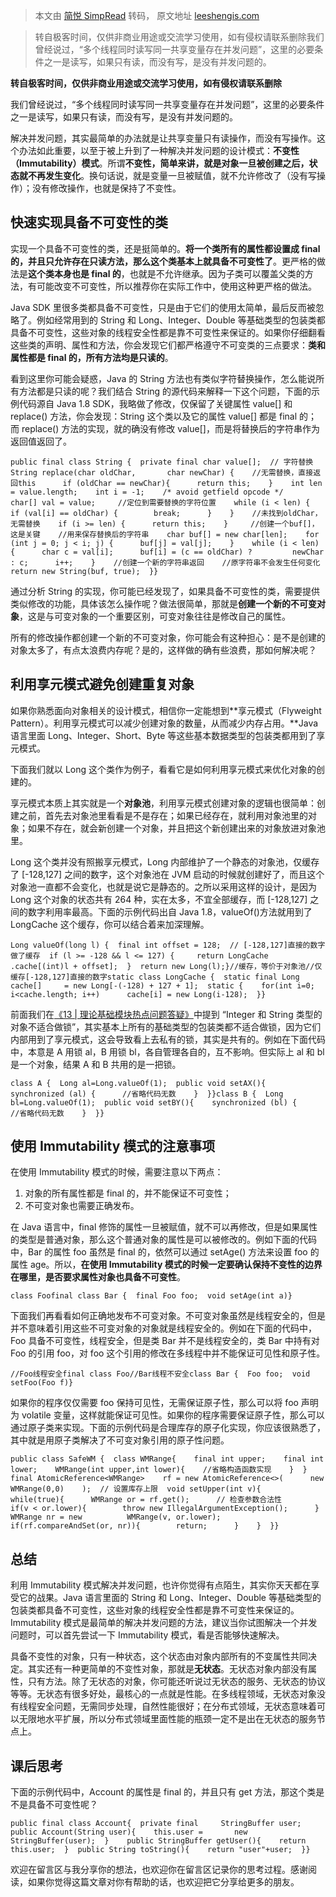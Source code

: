 > 本文由 [简悦 SimpRead](http://ksria.com/simpread/) 转码， 原文地址 [leeshengis.com](https://leeshengis.com/archives/92856)

> 转自极客时间，仅供非商业用途或交流学习使用，如有侵权请联系删除我们曾经说过，“多个线程同时读写同一共享变量存在并发问题”，这里的必要条件之一是读写，如果只有读，而没有写，是没有并发问题的。

**转自极客时间，仅供非商业用途或交流学习使用，如有侵权请联系删除**

我们曾经说过，“多个线程同时读写同一共享变量存在并发问题”，这里的必要条件之一是读写，如果只有读，而没有写，是没有并发问题的。

解决并发问题，其实最简单的办法就是让共享变量只有读操作，而没有写操作。这个办法如此重要，以至于被上升到了一种解决并发问题的设计模式：**不变性（Immutability）模式**。所谓**不变性，简单来讲，就是对象一旦被创建之后，状态就不再发生变化**。换句话说，就是变量一旦被赋值，就不允许修改了（没有写操作）；没有修改操作，也就是保持了不变性。

快速实现具备不可变性的类
------------

实现一个具备不可变性的类，还是挺简单的。**将一个类所有的属性都设置成 final 的，并且只允许存在只读方法，那么这个类基本上就具备不可变性了**。更严格的做法是**这个类本身也是 final 的**，也就是不允许继承。因为子类可以覆盖父类的方法，有可能改变不可变性，所以推荐你在实际工作中，使用这种更严格的做法。

Java SDK 里很多类都具备不可变性，只是由于它们的使用太简单，最后反而被忽略了。例如经常用到的 String 和 Long、Integer、Double 等基础类型的包装类都具备不可变性，这些对象的线程安全性都是靠不可变性来保证的。如果你仔细翻看这些类的声明、属性和方法，你会发现它们都严格遵守不可变类的三点要求：**类和属性都是 final 的，所有方法均是只读的**。

看到这里你可能会疑惑，Java 的 String 方法也有类似字符替换操作，怎么能说所有方法都是只读的呢？我们结合 String 的源代码来解释一下这个问题，下面的示例代码源自 Java 1.8 SDK，我略做了修改，仅保留了关键属性 value[] 和 replace() 方法，你会发现：String 这个类以及它的属性 value[] 都是 final 的；而 replace() 方法的实现，就的确没有修改 value[]，而是将替换后的字符串作为返回值返回了。

```
public final class String {  private final char value[];  // 字符替换  String replace(char oldChar,       char newChar) {    //无需替换，直接返回this      if (oldChar == newChar){      return this;    }    int len = value.length;    int i = -1;    /* avoid getfield opcode */    char[] val = value;     //定位到需要替换的字符位置    while (i < len) {      if (val[i] == oldChar) {        break;      }    }    //未找到oldChar，无需替换    if (i >= len) {      return this;    }     //创建一个buf[]，这是关键    //用来保存替换后的字符串    char buf[] = new char[len];    for (int j = 0; j < i; j) {      buf[j] = val[j];    }    while (i < len) {      char c = val[i];      buf[i] = (c == oldChar) ?         newChar : c;      i++;    }    //创建一个新的字符串返回    //原字符串不会发生任何变化    return new String(buf, true);  }}
```

通过分析 String 的实现，你可能已经发现了，如果具备不可变性的类，需要提供类似修改的功能，具体该怎么操作呢？做法很简单，那就是**创建一个新的不可变对象**，这是与可变对象的一个重要区别，可变对象往往是修改自己的属性。

所有的修改操作都创建一个新的不可变对象，你可能会有这种担心：是不是创建的对象太多了，有点太浪费内存呢？是的，这样做的确有些浪费，那如何解决呢？

利用享元模式避免创建重复对象
--------------

如果你熟悉面向对象相关的设计模式，相信你一定能想到**享元模式（Flyweight Pattern）。利用享元模式可以减少创建对象的数量，从而减少内存占用。**Java 语言里面 Long、Integer、Short、Byte 等这些基本数据类型的包装类都用到了享元模式。

下面我们就以 Long 这个类作为例子，看看它是如何利用享元模式来优化对象的创建的。

享元模式本质上其实就是一个**对象池**，利用享元模式创建对象的逻辑也很简单：创建之前，首先去对象池里看看是不是存在；如果已经存在，就利用对象池里的对象；如果不存在，就会新创建一个对象，并且把这个新创建出来的对象放进对象池里。

Long 这个类并没有照搬享元模式，Long 内部维护了一个静态的对象池，仅缓存了 [-128,127] 之间的数字，这个对象池在 JVM 启动的时候就创建好了，而且这个对象池一直都不会变化，也就是说它是静态的。之所以采用这样的设计，是因为 Long 这个对象的状态共有 264 种，实在太多，不宜全部缓存，而 [-128,127] 之间的数字利用率最高。下面的示例代码出自 Java 1.8，valueOf()方法就用到了 LongCache 这个缓存，你可以结合着来加深理解。

```
Long valueOf(long l) {  final int offset = 128;  // [-128,127]直接的数字做了缓存  if (l >= -128 && l <= 127) {     return LongCache      .cache[(int)l + offset];  }  return new Long(l);}//缓存，等价于对象池//仅缓存[-128,127]直接的数字static class LongCache {  static final Long cache[]     = new Long[-(-128) + 127 + 1];  static {    for(int i=0; i<cache.length; i++)      cache[i] = new Long(i-128);  }}
```

前面我们在[《13 | 理论基础模块热点问题答疑》](https://time.geekbang.org/column/article/87749)中提到 “Integer 和 String 类型的对象不适合做锁”，其实基本上所有的基础类型的包装类都不适合做锁，因为它们内部用到了享元模式，这会导致看上去私有的锁，其实是共有的。例如在下面代码中，本意是 A 用锁 al，B 用锁 bl，各自管理各自的，互不影响。但实际上 al 和 bl 是一个对象，结果 A 和 B 共用的是一把锁。

```
class A {  Long al=Long.valueOf(1);  public void setAX(){    synchronized (al) {      //省略代码无数    }  }}class B {  Long bl=Long.valueOf(1);  public void setBY(){    synchronized (bl) {      //省略代码无数    }  }}
```

使用 Immutability 模式的注意事项
-----------------------

在使用 Immutability 模式的时候，需要注意以下两点：

1.  对象的所有属性都是 final 的，并不能保证不可变性；
2.  不可变对象也需要正确发布。

在 Java 语言中，final 修饰的属性一旦被赋值，就不可以再修改，但是如果属性的类型是普通对象，那么这个普通对象的属性是可以被修改的。例如下面的代码中，Bar 的属性 foo 虽然是 final 的，依然可以通过 setAge() 方法来设置 foo 的属性 age。所以，**在使用 Immutability 模式的时候一定要确认保持不变性的边界在哪里，是否要求属性对象也具备不可变性**。

```
class Foofinal class Bar {  final Foo foo;  void setAge(int a)}
```

下面我们再看看如何正确地发布不可变对象。不可变对象虽然是线程安全的，但是并不意味着引用这些不可变对象的对象就是线程安全的。例如在下面的代码中，Foo 具备不可变性，线程安全，但是类 Bar 并不是线程安全的，类 Bar 中持有对 Foo 的引用 foo，对 foo 这个引用的修改在多线程中并不能保证可见性和原子性。

```
//Foo线程安全final class Foo//Bar线程不安全class Bar {  Foo foo;  void setFoo(Foo f)}
```

如果你的程序仅仅需要 foo 保持可见性，无需保证原子性，那么可以将 foo 声明为 volatile 变量，这样就能保证可见性。如果你的程序需要保证原子性，那么可以通过原子类来实现。下面的示例代码是合理库存的原子化实现，你应该很熟悉了，其中就是用原子类解决了不可变对象引用的原子性问题。

```
public class SafeWM {  class WMRange{    final int upper;    final int lower;    WMRange(int upper,int lower){    //省略构造函数实现    }  }  final AtomicReference<WMRange>    rf = new AtomicReference<>(      new WMRange(0,0)    );  // 设置库存上限  void setUpper(int v){    while(true){      WMRange or = rf.get();      // 检查参数合法性      if(v < or.lower){        throw new IllegalArgumentException();      }      WMRange nr = new          WMRange(v, or.lower);      if(rf.compareAndSet(or, nr)){        return;      }    }  }}
```

总结
--

利用 Immutability 模式解决并发问题，也许你觉得有点陌生，其实你天天都在享受它的战果。Java 语言里面的 String 和 Long、Integer、Double 等基础类型的包装类都具备不可变性，这些对象的线程安全性都是靠不可变性来保证的。Immutability 模式是最简单的解决并发问题的方法，建议当你试图解决一个并发问题时，可以首先尝试一下 Immutability 模式，看是否能够快速解决。

具备不变性的对象，只有一种状态，这个状态由对象内部所有的不变属性共同决定。其实还有一种更简单的不变性对象，那就是**无状态**。无状态对象内部没有属性，只有方法。除了无状态的对象，你可能还听说过无状态的服务、无状态的协议等等。无状态有很多好处，最核心的一点就是性能。在多线程领域，无状态对象没有线程安全问题，无需同步处理，自然性能很好；在分布式领域，无状态意味着可以无限地水平扩展，所以分布式领域里面性能的瓶颈一定不是出在无状态的服务节点上。

课后思考
----

下面的示例代码中，Account 的属性是 final 的，并且只有 get 方法，那这个类是不是具备不可变性呢？

```
public final class Account{  private final     StringBuffer user;  public Account(String user){    this.user =       new StringBuffer(user);  }    public StringBuffer getUser(){    return this.user;  }  public String toString(){    return "user"+user;  }}
```

欢迎在留言区与我分享你的想法，也欢迎你在留言区记录你的思考过程。感谢阅读，如果你觉得这篇文章对你有帮助的话，也欢迎把它分享给更多的朋友。
